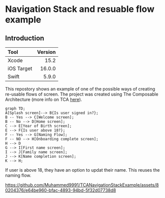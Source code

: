 # Navigation Stack and resuable flow example

## Introduction

| Tool           |             Version |
| :------------- | ------------------: |
| Xcode          |              15.2 |
| iOS Target     |              16.0.0 |
| Swift          |               5.9.0 |

This repostory shows an example of one of the possible ways of creating re-usable flows of screen. The project was created using The Composable Architecture (more info on TCA [here](https://github.com/pointfreeco/swift-composable-architecture)).

```mermaid
graph TD;
A[Splash screen]--> B{Is user signed in?};
B -- Yes --> C[Welcome screen];
B -- No --> D[Home screen];
C --> E[Year of Birth screen];
E --> F{Is user above 18?};
F -- Yes --> G[Naming Flow];
F -- NO --> H[Onboarding complete screen];
H --> D
G --> I[First name screen];
I --> J[Family name screen];
J --> K[Name completion screen];
K --> H;
```

If user is above 18, they have an option to updat their name. This reuses the naming flow.

https://github.com/Muhammed9991/TCANavigationStackExample/assets/80204376/e64be960-bfac-4893-94bd-5f32d07738d8


